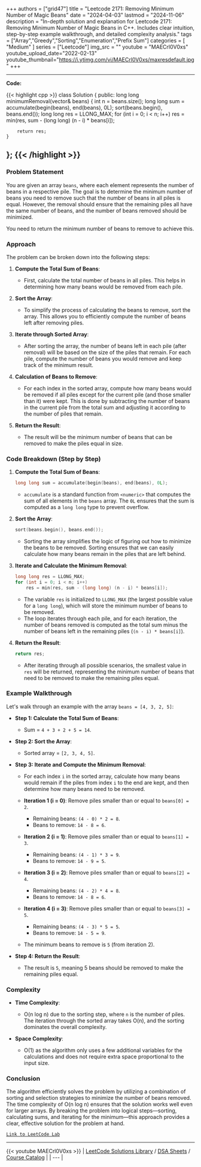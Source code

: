
+++
authors = ["grid47"]
title = "Leetcode 2171: Removing Minimum Number of Magic Beans"
date = "2024-04-03"
lastmod = "2024-11-06"
description = "In-depth solution and explanation for Leetcode 2171: Removing Minimum Number of Magic Beans in C++. Includes clear intuition, step-by-step example walkthrough, and detailed complexity analysis."
tags = ["Array","Greedy","Sorting","Enumeration","Prefix Sum"]
categories = [
    "Medium"
]
series = ["Leetcode"]
img_src = ""
youtube = "MAECrl0V0xs"
youtube_upload_date="2022-02-13"
youtube_thumbnail="https://i.ytimg.com/vi/MAECrl0V0xs/maxresdefault.jpg"
+++



---
**Code:**

{{< highlight cpp >}}
class Solution {
public:
    long long minimumRemoval(vector<int>& beans) {
        int n = beans.size();
        long long sum = accumulate(begin(beans), end(beans), 0L);
        sort(beans.begin(), beans.end());
        long long res = LLONG_MAX;
        for (int i = 0; i < n; i++)
            res = min(res, sum - (long long) (n - i) * beans[i]);
        
        return res;
    }
};
{{< /highlight >}}
---

### Problem Statement
You are given an array `beans`, where each element represents the number of beans in a respective pile. The goal is to determine the minimum number of beans you need to remove such that the number of beans in all piles is equal. However, the removal should ensure that the remaining piles all have the same number of beans, and the number of beans removed should be minimized.

You need to return the minimum number of beans to remove to achieve this.

### Approach
The problem can be broken down into the following steps:
1. **Compute the Total Sum of Beans**:
   - First, calculate the total number of beans in all piles. This helps in determining how many beans would be removed from each pile.
   
2. **Sort the Array**:
   - To simplify the process of calculating the beans to remove, sort the array. This allows you to efficiently compute the number of beans left after removing piles.

3. **Iterate through Sorted Array**:
   - After sorting the array, the number of beans left in each pile (after removal) will be based on the size of the piles that remain. For each pile, compute the number of beans you would remove and keep track of the minimum result.

4. **Calculation of Beans to Remove**:
   - For each index in the sorted array, compute how many beans would be removed if all piles except for the current pile (and those smaller than it) were kept. This is done by subtracting the number of beans in the current pile from the total sum and adjusting it according to the number of piles that remain.

5. **Return the Result**:
   - The result will be the minimum number of beans that can be removed to make the piles equal in size.

### Code Breakdown (Step by Step)
1. **Compute the Total Sum of Beans**:
   ```cpp
   long long sum = accumulate(begin(beans), end(beans), 0L);
   ```
   - `accumulate` is a standard function from `<numeric>` that computes the sum of all elements in the `beans` array. The `0L` ensures that the sum is computed as a `long long` type to prevent overflow.

2. **Sort the Array**:
   ```cpp
   sort(beans.begin(), beans.end());
   ```
   - Sorting the array simplifies the logic of figuring out how to minimize the beans to be removed. Sorting ensures that we can easily calculate how many beans remain in the piles that are left behind.

3. **Iterate and Calculate the Minimum Removal**:
   ```cpp
   long long res = LLONG_MAX;
   for (int i = 0; i < n; i++)
       res = min(res, sum - (long long) (n - i) * beans[i]);
   ```
   - The variable `res` is initialized to `LLONG_MAX` (the largest possible value for a `long long`), which will store the minimum number of beans to be removed.
   - The loop iterates through each pile, and for each iteration, the number of beans removed is computed as the total sum minus the number of beans left in the remaining piles (`(n - i) * beans[i]`).

4. **Return the Result**:
   ```cpp
   return res;
   ```
   - After iterating through all possible scenarios, the smallest value in `res` will be returned, representing the minimum number of beans that need to be removed to make the remaining piles equal.

### Example Walkthrough
Let's walk through an example with the array `beans = [4, 3, 2, 5]`:
- **Step 1: Calculate the Total Sum of Beans**:
  - Sum = `4 + 3 + 2 + 5 = 14`.

- **Step 2: Sort the Array**:
  - Sorted array = `[2, 3, 4, 5]`.

- **Step 3: Iterate and Compute the Minimum Removal**:
  - For each index `i` in the sorted array, calculate how many beans would remain if the piles from index `i` to the end are kept, and then determine how many beans need to be removed.

  - **Iteration 1 (i = 0)**: Remove piles smaller than or equal to `beans[0] = 2`. 
    - Remaining beans: `(4 - 0) * 2 = 8`.
    - Beans to remove: `14 - 8 = 6`.
    
  - **Iteration 2 (i = 1)**: Remove piles smaller than or equal to `beans[1] = 3`.
    - Remaining beans: `(4 - 1) * 3 = 9`.
    - Beans to remove: `14 - 9 = 5`.
  
  - **Iteration 3 (i = 2)**: Remove piles smaller than or equal to `beans[2] = 4`.
    - Remaining beans: `(4 - 2) * 4 = 8`.
    - Beans to remove: `14 - 8 = 6`.
  
  - **Iteration 4 (i = 3)**: Remove piles smaller than or equal to `beans[3] = 5`.
    - Remaining beans: `(4 - 3) * 5 = 5`.
    - Beans to remove: `14 - 5 = 9`.

  - The minimum beans to remove is `5` (from iteration 2).

- **Step 4: Return the Result**:
  - The result is `5`, meaning 5 beans should be removed to make the remaining piles equal.

### Complexity
- **Time Complexity**:
  - O(n log n) due to the sorting step, where `n` is the number of piles. The iteration through the sorted array takes O(n), and the sorting dominates the overall complexity.

- **Space Complexity**:
  - O(1) as the algorithm only uses a few additional variables for the calculations and does not require extra space proportional to the input size.

### Conclusion
The algorithm efficiently solves the problem by utilizing a combination of sorting and selection strategies to minimize the number of beans removed. The time complexity of O(n log n) ensures that the solution works well even for larger arrays. By breaking the problem into logical steps—sorting, calculating sums, and iterating for the minimum—this approach provides a clear, effective solution for the problem at hand.

[`Link to LeetCode Lab`](https://leetcode.com/problems/removing-minimum-number-of-magic-beans/description/)

---
{{< youtube MAECrl0V0xs >}}
| [LeetCode Solutions Library](https://grid47.xyz/leetcode/) / [DSA Sheets](https://grid47.xyz/sheets/) / [Course Catalog](https://grid47.xyz/courses/) |
| --- |
